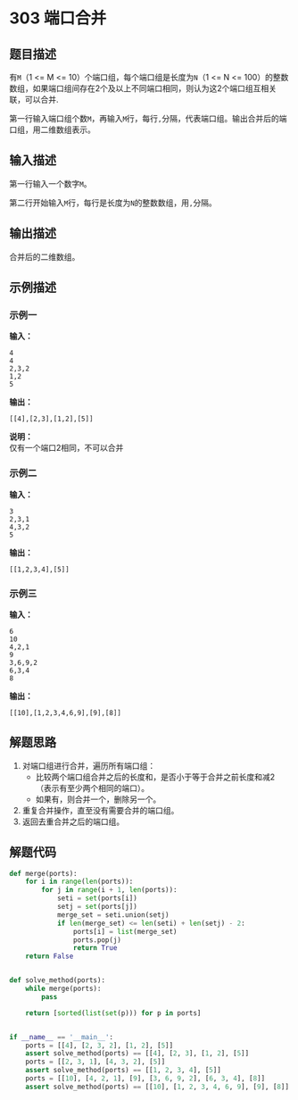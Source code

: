 # 303 端口合并

## 题目描述

有`M`（1 <= M <= 10）个端口组，每个端口组是长度为`N`（1 <= N <= 100）的整数数组，如果端口组间存在2个及以上不同端口相同，则认为这2个端口组互相关联，可以合并.

第一行输入端口组个数`M`，再输入`M`行，每行`,`分隔，代表端口组。输出合并后的端口组，用二维数组表示。

## 输入描述

第一行输入一个数字`M`。

第二行开始输入`M`行，每行是长度为`N`的整数数组，用`,`分隔。

## 输出描述

合并后的二维数组。

## 示例描述

### 示例一

**输入：**
```text
4
4
2,3,2
1,2
5
```

**输出：**
```text
[[4],[2,3],[1,2],[5]]
```

**说明：**  
仅有一个端口2相同，不可以合并

### 示例二

**输入：**
```text
3
2,3,1
4,3,2
5
```

**输出：**
```text
[[1,2,3,4],[5]]
```

### 示例三

**输入：**
```text
6
10
4,2,1
9
3,6,9,2
6,3,4
8
```

**输出：**
```shell
[[10],[1,2,3,4,6,9],[9],[8]]
```

## 解题思路

1. 对端口组进行合并，遍历所有端口组：
    - 比较两个端口组合并之后的长度和，是否小于等于合并之前长度和减2（表示有至少两个相同的端口）。
    - 如果有，则合并一个，删除另一个。
2. 重复合并操作，直至没有需要合并的端口组。    
2. 返回去重合并之后的端口组。

## 解题代码

```python
def merge(ports):
    for i in range(len(ports)):
        for j in range(i + 1, len(ports)):
            seti = set(ports[i])
            setj = set(ports[j])
            merge_set = seti.union(setj)
            if len(merge_set) <= len(seti) + len(setj) - 2:
                ports[i] = list(merge_set)
                ports.pop(j)
                return True
    return False


def solve_method(ports):
    while merge(ports):
        pass

    return [sorted(list(set(p))) for p in ports]


if __name__ == '__main__':
    ports = [[4], [2, 3, 2], [1, 2], [5]]
    assert solve_method(ports) == [[4], [2, 3], [1, 2], [5]]
    ports = [[2, 3, 1], [4, 3, 2], [5]]
    assert solve_method(ports) == [[1, 2, 3, 4], [5]]
    ports = [[10], [4, 2, 1], [9], [3, 6, 9, 2], [6, 3, 4], [8]]
    assert solve_method(ports) == [[10], [1, 2, 3, 4, 6, 9], [9], [8]]
```